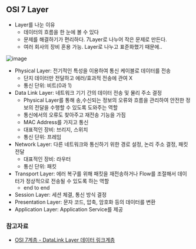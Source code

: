 ## OSI 7 Layer

- Layer를 나눈 이유
  * 데이터의 흐름을 한 눈에 볼 수 있다
  * 문제를 해결하기가 편리하다. 7Layer로 나누어 작은 문제로 만든다.
  * 여러 회사의 장비 혼용 가능. Layer로 나누고 표준화했기 때문에..

![image](https://user-images.githubusercontent.com/26040955/82108488-b1e29c00-9769-11ea-927a-5b59449a2485.png)


- Physical Layer: 전기적인 특성을 이용하여 통신 케이블로 데이터를 전송
  * 단지 데이터만 전달하고 에러/효과적 전송에 관여 X
  * 통신 단위: 비트(0과 1)
- Data Link Layer: 네트워크 기기 간의 데이터 전송 및 물리 주소 결정
  * Physical Layer를 통해 송,수신되는 정보의 오류와 흐름을 관리하여 안전한 정보의 전달을 수행할 수 있도록 도와주는 역할
  * 통신에서의 오류도 찾아주고 재전송 기능을 가짐
  * MAC Address를 가지고 통신
  * 대표적인 장비: 브리지, 스위치
  * 통신 단위: 프레임
- Network Layer: 다른 네트워크와 통신하기 위한 경로 설정, 논리 주소 결정, 패킷 전달
  * 대표적인 장비: 라우터
  * 통신 단위: 패킷
- Transport Layer: 에러 복구를 위해 패킷을 재전송하거나 Flow를 조절해서 데이터가 정상적으로 전송될 수 있도록 하는 역할
  * end to end
- Session Layer: 세션 체결, 통신 방식 결정
- Presentation Layer: 문자 코드, 압축, 암호화 등의 데이터를 변환
- Application Layer: Application Service를 제공

### 참고자료
- [OSI 7계층 - DataLink Layer 데이터 링크계층](http://blog.naver.com/PostView.nhn?blogId=bkcaller&logNo=221606811918&parentCategoryNo=&categoryNo=153&viewDate=&isShowPopularPosts=true&from=search)
